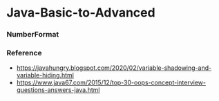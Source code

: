 # Java-Basic-to-Advanced

### NumberFormat

### Reference 

- https://javahungry.blogspot.com/2020/02/variable-shadowing-and-variable-hiding.html
- https://www.java67.com/2015/12/top-30-oops-concept-interview-questions-answers-java.html
